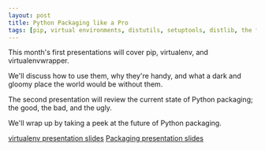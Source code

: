 ```yaml
---
layout: post
title: Python Packaging like a Pro
tags: [pip, virtual environments, distutils, setuptools, distlib, the future]
---
```


This month's first presentations will cover pip, virtualenv, and virtualenvwrapper.

We'll discuss how to use them, why they're handy, and what a dark and gloomy place the world would be without them.

The second presentation will review the current state of Python packaging; the good, the bad, and the ugly. 

We'll wrap up by taking a peek at the future of Python packaging.

[virtualenv presentation slides](https://docs.google.com/presentation/d/1nNNqjU6Fla2EZYV6KiN5Ae6jl0fTDPxsb2awdt_kOBU/pub?start=false&loop=false&delayms=3000)
[Packaging presentation slides](/presentation_resources/python_packaging/index.html)

